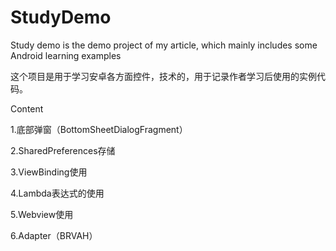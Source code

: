 # StudyDemo
Study demo is the demo project of my article, which mainly includes some Android learning examples 

这个项目是用于学习安卓各方面控件，技术的，用于记录作者学习后使用的实例代码。

Content

1.底部弹窗（BottomSheetDialogFragment）

2.SharedPreferences存储

3.ViewBinding使用

4.Lambda表达式的使用

5.Webview使用

6.Adapter（BRVAH）
